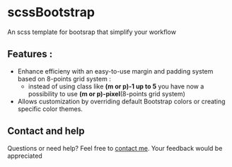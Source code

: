 # scssBootstrap
An scss template for bootsrap that simplify your workflow

## Features : 

 - Enhance efficieny with an easy-to-use margin and padding system  based on 8-points grid system :
   - instead of using class like **(m or p)-1 up to 5** you have now a possibility to 
use **(m or p)-pixel**(8-points grid system)
 - Allows customization by overriding default Bootstrap colors or creating specific color themes.

## Contact and help

Questions or need help? Feel free to [contact me](https://web.facebook.com/profile.php?id=100087957505977).
Your feedback would be appreciated
